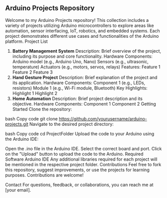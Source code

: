 ## Arduino Projects Repository

Welcome to my Arduino Projects repository! This collection includes a variety of projects utilizing Arduino microcontrollers to explore areas like automation, sensor interfacing, IoT, robotics, and embedded systems. Each project demonstrates different use cases and functionalities of the Arduino platform.
Project List

1. **Battery Management System**
   Description: Brief overview of the project, including its purpose and core functionality.
   Hardware Components:
   Arduino model (e.g., Arduino Uno, Nano)
   Sensors (e.g., ultrasonic, temperature)
   Actuators (e.g., motors, servos, relays)
   Features:
   Feature 1
   Feature 2
   Feature 3
2. **Hand Gesture Project**
   Description: Brief explanation of the project and its application.
   Hardware Components:
   Component 1 (e.g., LEDs, resistors)
   Module 1 (e.g., Wi-Fi module, Bluetooth)
   Key Highlights:
   Highlight 1
   Highlight 2
3. **Home Automation**
   Description: Brief project description and its objective.
   Hardware Components:
   Component 1
   Component 2
   Getting Started
   Clone the repository:

bash
Copy code
git clone https://github.com/yourusername/arduino-projects.git
Navigate to the desired project directory:

bash
Copy code
cd ProjectFolder
Upload the code to your Arduino using the Arduino IDE:

Open the .ino file in the Arduino IDE.
Select the correct board and port.
Click on the "Upload" button to upload the code to the Arduino.
Required Software
Arduino IDE
Any additional libraries required for each project will be mentioned in the respective project folder.
Contributions
Feel free to fork this repository, suggest improvements, or use the projects for learning purposes. Contributions are welcome!

Contact
For questions, feedback, or collaborations, you can reach me at [your email].
